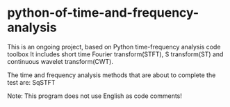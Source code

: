 # python-of-time-and-frequency-analysis
This is an ongoing project, based on Python time-frequency analysis code toolbox
It includes short time Fourier transform(STFT), S transform(ST) and continuous wavelet transform(CWT).

The time and frequency analysis methods that are about to complete the test are: SqSTFT

Note: This program does not use English as code comments!


